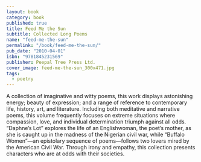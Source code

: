 ```yaml
---
layout: book
category: book
published: true
title: Feed Me the Sun
subtitle: Collected Long Poems
name: "feed-me-the-sun"
permalink: "/book/feed-me-the-sun/"
pub_date: "2010-04-01"
isbn: "9781845231569"
publisher: Peepal Tree Press Ltd.
cover_image: feed-me-the-sun_300x471.jpg
tags: 
  - poetry
---
```

A collection of imaginative and witty poems, this work displays astonishing energy; beauty of expression; and a range of reference to contemporary life, history, art, and literature. Including both meditative and narrative poems, this volume frequently focuses on extreme situations where compassion, love, and individual determination triumph against all odds. “Daphne’s Lot” explores the life of an Englishwoman, the poet’s mother, as she is caught up in the madness of the Nigerian civil war, while “Buffalo Women”—an epistolary sequence of poems—follows two lovers mired by the American Civil War. Through irony and empathy, this collection presents characters who are at odds with their societies.
